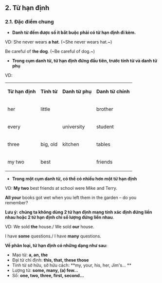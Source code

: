 ## 2\. Từ hạn định

### 2.1. Đặc điểm chung
- **Danh từ đếm được số ít bắt buộc phải có từ hạn định đi
  kèm.**

VD: She never wears **a hat**. (~She never wears hat.~)

Be careful of t**he dog**. (~Be careful of dog.~)

- **Trong cụm danh từ, từ hạn định đứng đầu tiên, trước tính
  từ và danh từ phụ**

VD:

<table><tbody><tr><td><p><strong>Từ hạn định</strong></p></td><td><p><strong>Tính từ</strong></p></td><td><p><strong>Danh từ phụ</strong></p></td><td><p><strong>Danh từ chính</strong></p></td></tr><tr><td><p>her</p></td><td><p>little</p></td><td>&nbsp;</td><td><p>brother</p></td></tr><tr><td><p>every</p></td><td>&nbsp;</td><td><p>university</p></td><td><p>student</p></td></tr><tr><td><p>three</p></td><td><p>big, old</p></td><td><p>kitchen</p></td><td><p>tables</p></td></tr><tr><td><p>my two</p></td><td><p>best</p></td><td>&nbsp;</td><td><p>friends</p></td></tr></tbody></table>

- **Trong một cụm danh từ, có thể có nhiều hơn một từ hạn
  định**

VD: **My two** best friends at school were Mike and Terry.

**All your** books got wet when you left them in the
garden – do you remember?

**Lưu ý:** **chúng ta không dùng 2 từ hạn định mang tính xác
định đứng liền nhau hoặc 2 từ hạn định chỉ số lượng đứng
liền nhau**.

VD: We sold **the** house./ We sold **our** house.

I have **some** questions./ I have **many** questions.

**Về phân loại, từ hạn định có những dạng như sau:**
- Mạo từ:
                                                    **a, an,
                                                    the**
- Đại từ chỉ định: **this, that, these those**
- Tính từ sở hữu, sở hữu cách: **my, your, his, her, Jim's…
  **
- Lượng từ: **some, many, (a) few…**
- Số: **one, two, three, first, second…**
